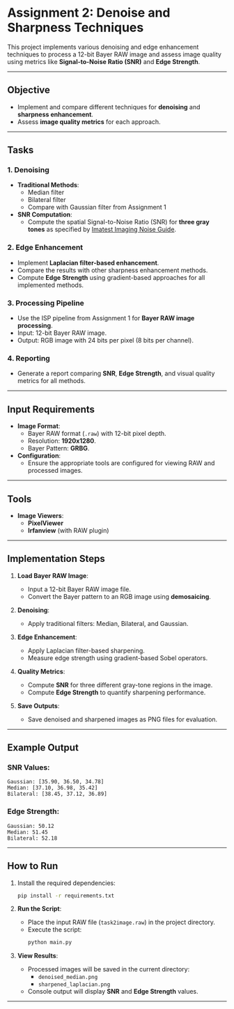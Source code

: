 



# **Assignment 2: Denoise and Sharpness Techniques**

This project implements various denoising and edge enhancement techniques to process a 12-bit Bayer RAW image and assess image quality using metrics like **Signal-to-Noise Ratio (SNR)** and **Edge Strength**.

---

## **Objective**

- Implement and compare different techniques for **denoising** and **sharpness enhancement**.
- Assess **image quality metrics** for each approach.

---

## **Tasks**

### **1. Denoising**
- **Traditional Methods**:
  - Median filter
  - Bilateral filter
  - Compare with Gaussian filter from Assignment 1
- **SNR Computation**:
  - Compute the spatial Signal-to-Noise Ratio (SNR) for **three gray tones** as specified by [Imatest Imaging Noise Guide](https://www.imatest.com/imaging/noise/).

### **2. Edge Enhancement**
- Implement **Laplacian filter-based enhancement**.
- Compare the results with other sharpness enhancement methods.
- Compute **Edge Strength** using gradient-based approaches for all implemented methods.

### **3. Processing Pipeline**
- Use the ISP pipeline from Assignment 1 for **Bayer RAW image processing**.
- Input: 12-bit Bayer RAW image.
- Output: RGB image with 24 bits per pixel (8 bits per channel).

### **4. Reporting**
- Generate a report comparing **SNR**, **Edge Strength**, and visual quality metrics for all methods.

---

## **Input Requirements**

- **Image Format**:
  - Bayer RAW format (`.raw`) with 12-bit pixel depth.
  - Resolution: **1920x1280**.
  - Bayer Pattern: **GRBG**.
- **Configuration**:
  - Ensure the appropriate tools are configured for viewing RAW and processed images.

---

## **Tools**

- **Image Viewers**:
  - **PixelViewer**
  - **Irfanview** (with RAW plugin)

---

## **Implementation Steps**

1. **Load Bayer RAW Image**:
   - Input a 12-bit Bayer RAW image file.
   - Convert the Bayer pattern to an RGB image using **demosaicing**.

2. **Denoising**:
   - Apply traditional filters: Median, Bilateral, and Gaussian.

3. **Edge Enhancement**:
   - Apply Laplacian filter-based sharpening.
   - Measure edge strength using gradient-based Sobel operators.

4. **Quality Metrics**:
   - Compute **SNR** for three different gray-tone regions in the image.
   - Compute **Edge Strength** to quantify sharpening performance.

5. **Save Outputs**:
   - Save denoised and sharpened images as PNG files for evaluation.

---

## **Example Output**

### **SNR Values**:
```plaintext
Gaussian: [35.90, 36.50, 34.78]
Median: [37.10, 36.98, 35.42]
Bilateral: [38.45, 37.12, 36.89]
```

### **Edge Strength**:
```plaintext
Gaussian: 50.12
Median: 51.45
Bilateral: 52.18
```

---

## **How to Run**

1. Install the required dependencies:
   ```bash
   pip install -r requirements.txt
   ```
     

2. **Run the Script**:
   - Place the input RAW file (`task2image.raw`) in the project directory.
   - Execute the script:
     ```bash
     python main.py
     ```

3. **View Results**:
   - Processed images will be saved in the current directory:
     - `denoised_median.png`
     - `sharpened_laplacian.png`
   - Console output will display **SNR** and **Edge Strength** values.

---


